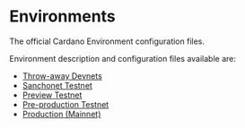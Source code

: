 # Environments

The official Cardano Environment configuration files.

Environment description and configuration files available are:

- [Throw-away Devnets](env-devnets.html)
- [Sanchonet Testnet](env-sanchonet.html)
- [Preview Testnet](env-preview.html)
- [Pre-production Testnet](env-preprod.html)
- [Production (Mainnet)](env-mainnet.html)

